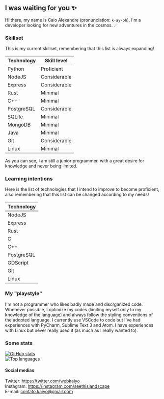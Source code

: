 ## I was waiting for you ✨
Hi there, my name is Caio Alexandre (pronunciation: `k-ay-oh`), I'm a developer looking for new adventures in the cosmos. ☄

### Skillset
This is my current skillset, remembering that this list is always expanding!

| Technology | Skill level  |
| ---------- | -----------  |
|   Python   |  Proficient  |
|   NodeJS   | Considerable |
|   Express  | Considerable |
|    Rust    |   Minimal    |
|    C++     |   Minimal    |
| PostgreSQL | Considerable |
|   SQLite   |   Minimal    |
|   MongoDB  |   Minimal    |
|    Java    |   Minimal    |
|    Git     | Considerable |
|   Linux    |   Minimal    |

As you can see, I am still a junior programmer, with a great desire for knowledge and never being limited.

### Learning intentions
Here is the list of technologies that I intend to improve to become proficient, also remembering that this list can be changed according to my needs!

| Technology |
| ---------- |
|   NodeJS   |
|   Express  |
|    Rust    |
|     C      |
|    C++     |
| PostgreSQL |
|  GDScript  |
|    Git     |
|   Linux    |

### My "playstyle"
I'm not a programmer who likes badly made and disorganized code. Whenever possible, I optimize my codes (limiting myself only to my knowledge of the language) and always follow the styling conventions of the adopted language. I currently use VSCode to code but I've had experiences with PyCharm, Sublime Text 3 and Atom. I have experiences with Linux but never really used it (as much as I really wanted to).

### Some stats
[![GitHub stats](https://github-readme-stats.vercel.app/api?username=webkaiyo&theme=dracula&show_icons=true)](https://github.com/webkaiyo)<br>
[![Top languages](https://github-readme-stats.vercel.app/api/top-langs/?username=webkaiyo&theme=onedark)](https://github.com/webkaiyo)<br>

#### Social medias
Twitter: https://twitter.com/webkaiyo<br>
Instagram: https://instagram.com/seethislandscape<br>
E-mail: contato.kaiyo@gmail.com
